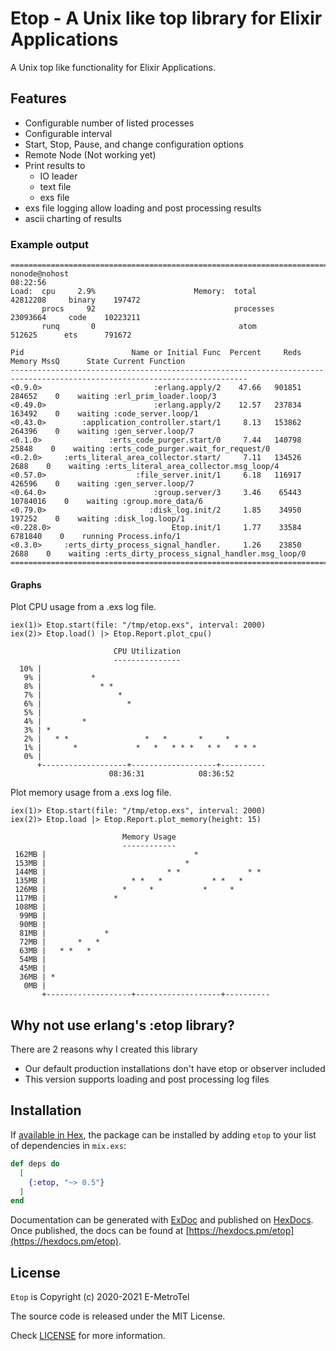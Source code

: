 # Etop - A Unix like top library for Elixir Applications

[license-img]: http://img.shields.io/badge/license-MIT-brightgreen.svg
[license]: http://opensource.org/licenses/MIT

A Unix top like functionality for Elixir Applications.

## Features

* Configurable number of listed processes
* Configurable interval
* Start, Stop, Pause, and change configuration options
* Remote Node (Not working yet)
* Print results to
  * IO leader
  * text file
  * exs file
* exs file logging allow loading and post processing results
* ascii charting of results

### Example output

```
===========================================================================================================================
nonode@nohost                                                                                                      08:22:56
Load:  cpu     2.9%                      Memory:  total           42812208     binary    197472
       procs     92                               processes       23093664     code    10223211
       runq       0                                atom             512625      ets      791672

Pid                        Name or Initial Func  Percent     Reds    Memory MssQ      State Current Function
---------------------------------------------------------------------------------------------------------------------------
<0.9.0>                         :erlang.apply/2    47.66   901851    284652    0    waiting :erl_prim_loader.loop/3
<0.49.0>                        :erlang.apply/2    12.57   237834    163492    0    waiting :code_server.loop/1
<0.43.0>        :application_controller.start/1     8.13   153862    264396    0    waiting :gen_server.loop/7
<0.1.0>               :erts_code_purger.start/0     7.44   140798     25848    0    waiting :erts_code_purger.wait_for_request/0
<0.2.0>     :erts_literal_area_collector.start/     7.11   134526      2688    0    waiting :erts_literal_area_collector.msg_loop/4
<0.57.0>                    :file_server.init/1     6.18   116917    426596    0    waiting :gen_server.loop/7
<0.64.0>                        :group.server/3     3.46    65443  10784016    0    waiting :group.more_data/6
<0.79.0>                       :disk_log.init/2     1.85    34950    197252    0    waiting :disk_log.loop/1
<0.228.0>                           Etop.init/1     1.77    33584   6781840    0    running Process.info/1
<0.3.0>     :erts_dirty_process_signal_handler.     1.26    23850      2688    0    waiting :erts_dirty_process_signal_handler.msg_loop/0
===========================================================================================================================
```

#### Graphs

Plot CPU usage from a .exs log file.

```
iex(1)> Etop.start(file: "/tmp/etop.exs", interval: 2000)
iex(2)> Etop.load() |> Etop.Report.plot_cpu()

                       CPU Utilization
                       ---------------
  10% |
   9% |           *
   8% |             * *
   7% |                 *
   6% |                   *
   5% |
   4% |         *
   3% | *
   2% |   * *                 *   *       *     *
   1% |       *             *   *   * * *   * *   * * *
   0% |
      +-------------------+-------------------+----------
                      08:36:31            08:36:52
```

Plot memory usage from a .exs log file.

```
iex(1)> Etop.start(file: "/tmp/etop.exs", interval: 2000)
iex(2)> Etop.load |> Etop.Report.plot_memory(height: 15)

                         Memory Usage
                         ------------
 162MB |                                 *
 153MB |                               *
 144MB |                           * *               * *
 135MB |                   * *   *           * *   *
 126MB |                 *     *           *     *
 117MB |               *
 108MB |
  99MB |
  90MB |
  81MB |             *
  72MB |       *   *
  63MB |   * *   *
  54MB |
  45MB |
  36MB | *
   0MB |
       +-------------------+-------------------+----------
```

## Why not use erlang's :etop library?

There are 2 reasons why I created this library

* Our default production installations don't have etop or observer included
* This version supports loading and post processing log files

## Installation

If [available in Hex](https://hex.pm/docs/publish), the package can be installed
by adding `etop` to your list of dependencies in `mix.exs`:

```elixir
def deps do
  [
    {:etop, "~> 0.5"}
  ]
end
```

Documentation can be generated with [ExDoc](https://github.com/elixir-lang/ex_doc)
and published on [HexDocs](https://hexdocs.pm). Once published, the docs can
be found at [https://hexdocs.pm/etop](https://hexdocs.pm/etop).

## License

`Etop` is Copyright (c) 2020-2021 E-MetroTel

The source code is released under the MIT License.

Check [LICENSE](LICENSE.md) for more information.
